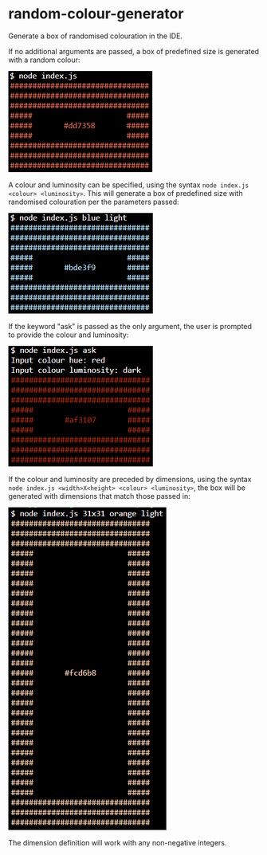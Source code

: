 # random-colour-generator

Generate a box of randomised colouration in the IDE.

If no additional arguments are passed, a box of predefined size is generated with a random colour:

![Random colour box](/images/01.png)

A colour and luminosity can be specified, using the syntax `node index.js <colour> <luminosity>`. This will generate a box of predefined size with randomised colouration per the parameters passed:

![Randomised colour box](/images/02.png)

If the keyword "ask" is passed as the only argument, the user is prompted to provide the colour and luminosity:

![Prompted randomised colour box](/images/03.png)

If the colour and luminosity are preceded by dimensions, using the syntax `node index.js <width>X<height> <colour> <luminosity>`, the box will be generated with dimensions that match those passed in:

![Defined dimensions randomised colour box](/images/04.png)

The dimension definition will work with any non-negative integers.
